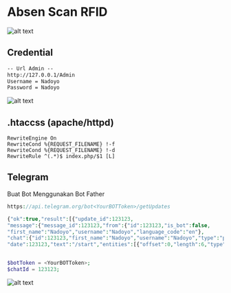 # Absen Scan RFID

![alt text](https://github.com/nadoyo69/Absen_RFID/blob/master/assets/img2.png?raw=true)


## Credential


```txt
-- Url Admin --
http://127.0.0.1/Admin
Username = Nadoyo
Password = Nadoyo
```
![alt text](https://github.com/nadoyo69/Absen_RFID/blob/master/assets/img3.png?raw=true)

## .htaccss (apache/httpd)
```.htaccess
RewriteEngine On
RewriteCond %{REQUEST_FILENAME} !-f
RewriteCond %{REQUEST_FILENAME} !-d
RewriteRule ^(.*)$ index.php/$1 [L]
```

## Telegram
Buat Bot Menggunakan Bot Father

```php
https://api.telegram.org/bot<YourBOTToken>/getUpdates

{"ok":true,"result":[{"update_id":123123,
"message":{"message_id":123123,"from":{"id":123123,"is_bot":false,
"first_name":"Nadoyo","username":"Nadoyo","language_code":"en"},
"chat":{"id":123123,"first_name":"Nadoyo","username":"Nadoyo","type":"private"}, 
"date":123123,"text":"/start","entities":[{"offset":0,"length":6,"type":"bot_command"}]}}]}


$botToken = <YourBOTToken>; 
$chatId = 123123; 
```
![alt text](https://github.com/nadoyo69/Absen_RFID/blob/master/assets/img.png?raw=true)

